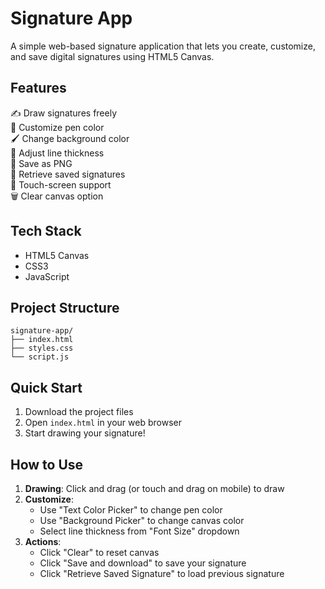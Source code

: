 # Signature App

A simple web-based signature application that lets you create, customize, and save digital signatures using HTML5 Canvas.

## Features

✍️ Draw signatures freely  
🎨 Customize pen color  
🖌️ Change background color  
📏 Adjust line thickness  
💾 Save as PNG  
🔄 Retrieve saved signatures  
📱 Touch-screen support  
🗑️ Clear canvas option

## Tech Stack

- HTML5 Canvas
- CSS3
- JavaScript

## Project Structure

```
signature-app/
├── index.html
├── styles.css
└── script.js
```

## Quick Start

1. Download the project files
2. Open `index.html` in your web browser
3. Start drawing your signature!

## How to Use

1. **Drawing**: Click and drag (or touch and drag on mobile) to draw
2. **Customize**:
   - Use "Text Color Picker" to change pen color
   - Use "Background Picker" to change canvas color
   - Select line thickness from "Font Size" dropdown
3. **Actions**:
   - Click "Clear" to reset canvas
   - Click "Save and download" to save your signature
   - Click "Retrieve Saved Signature" to load previous signature

